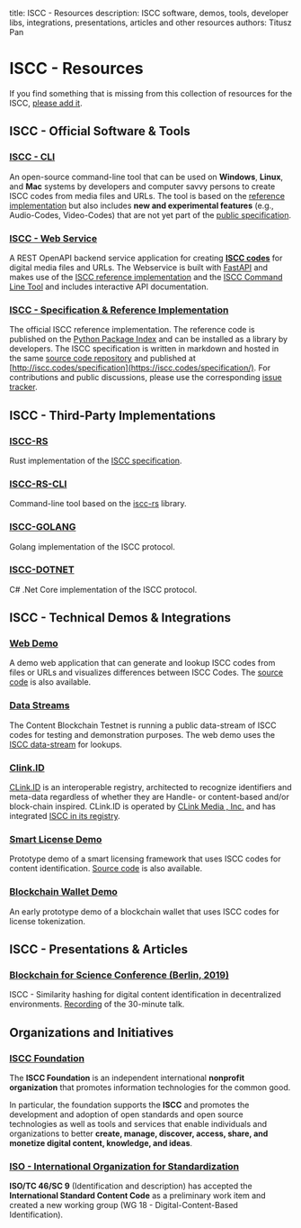 title: ISCC - Resources
description: ISCC software, demos, tools, developer libs, integrations, presentations, articles and other resources
authors: Titusz Pan

# ISCC - Resources

If you find something that is missing from this collection of resources for the ISCC, [please add it](https://github.com/iscc/iscc-specs/edit/master/docs/resources.md).

## ISCC - Official Software & Tools

### [ISCC - CLI](https://github.com/iscc/iscc-cli)

An open-source command-line tool that can be used on **Windows**, **Linux**, and **Mac** systems by developers and computer savvy persons to create ISCC codes from media files and URLs. The tool is based on the [reference implementation](https://github.com/iscc/iscc-specs) but also includes **new and experimental features** (e.g., Audio-Codes, Video-Codes) that are not yet part of the [public specification](https://iscc.codes/specification/).

### [ISCC - Web Service](https://github.com/iscc/iscc-service)

A REST OpenAPI backend service application for creating [**ISCC codes**](https://iscc.codes/) for digital media files and URLs. The Webservice is built with [FastAPI](https://github.com/tiangolo/fastapi) and makes use of the [ISCC reference implementation](https://github.com/iscc/iscc-specs) and the [ISCC Command Line Tool](https://github.com/iscc/iscc-cli) and includes interactive API documentation.

### [ISCC - Specification & Reference Implementation](https://github.com/iscc/iscc-specs)

The official ISCC reference implementation. The reference code is published on the [Python Package Index](https://pypi.org/project/iscc/) and can be installed as a library by developers. The ISCC specification is written in markdown and hosted in the same [source code repository](https://github.com/iscc/iscc-specs) and published at [http://iscc.codes/specification](https://iscc.codes/specification/). For contributions and public discussions, please use the corresponding [issue tracker](https://github.com/iscc/iscc-specs/issues).

## ISCC - Third-Party Implementations

### [ISCC-RS](https://github.com/iscc/iscc-rs)

Rust implementation of the [ISCC specification](https://iscc.codes/specification).

### [ISCC-RS-CLI](https://github.com/iscc/iscc-rs-cli)

Command-line tool based on the [iscc-rs](https://github.com/iscc/iscc-rs) library.

### [ISCC-GOLANG](https://github.com/coblo/iscc-golang)

Golang implementation of the ISCC protocol.

### [ISCC-DOTNET](https://github.com/iscc/iscc-dotnet)

C# .Net Core implementation of the ISCC protocol.

## ISCC - Technical Demos & Integrations

### [Web Demo](https://iscc.coblo.net/)

A demo web application that can generate and lookup ISCC codes from files or URLs and visualizes differences between ISCC Codes. The [source code](https://github.com/coblo/iscc-demo) is also available.

### [Data Streams](https://explorer.coblo.net/streams/)

The Content Blockchain Testnet is running a public data-stream of ISCC codes for testing and demonstration purposes. The web demo uses the [ISCC data-stream](https://explorer.coblo.net/stream/iscc) for lookups.

### [Clink.ID](https://clink.id/)

[CLink.ID](https://clink.id/) is an interoperable registry, architected to recognize identifiers and meta-data regardless of whether they are Handle- or content-based and/or block-chain inspired. CLink.ID is operated by [CLink Media , Inc.](https://clink.media/) and has integrated [ISCC in its registry](https://clink.id/%22%20%5Cl%20%22objects/20.500.12200.100/5d8e3c3f9d6c6a759261).

### [Smart License Demo](https://smartlicense.coblo.net/)

Prototype demo of a smart licensing framework that uses ISCC codes for content identification. [Source code](https://github.com/coblo/smartlicense) is also available.

### [Blockchain Wallet Demo](https://github.com/coblo/gui-demo)
An early prototype demo of a blockchain wallet that uses ISCC codes for license tokenization.

## ISCC - Presentations & Articles

### [Blockchain for Science Conference (Berlin, 2019)](https://www.youtube.com/watch?v=4OCvPrDhGuQ)

ISCC - Similarity hashing for digital content identification in decentralized environments. [Recording](https://www.youtube.com/watch?v=4OCvPrDhGuQ) of the 30-minute talk.

## Organizations and Initiatives

### [ISCC Foundation](https://iscc.foundation/)

The **ISCC Foundation** is an independent international **nonprofit organization** that promotes information technologies for the common good.

In particular, the foundation supports the **ISCC** and promotes the development and adoption of open standards and open source technologies as well as tools and services that enable individuals and organizations to better **create, manage, discover, access, share, and monetize digital content, knowledge, and ideas**.

### [ISO - International Organization for Standardization](https://www.iso.org/committee/48836.html)

**ISO/TC 46/SC 9** (Identification and description) has accepted the **International Standard Content Code** as a preliminary work item and created a new working group (WG 18 - Digital-Content-Based Identification).
